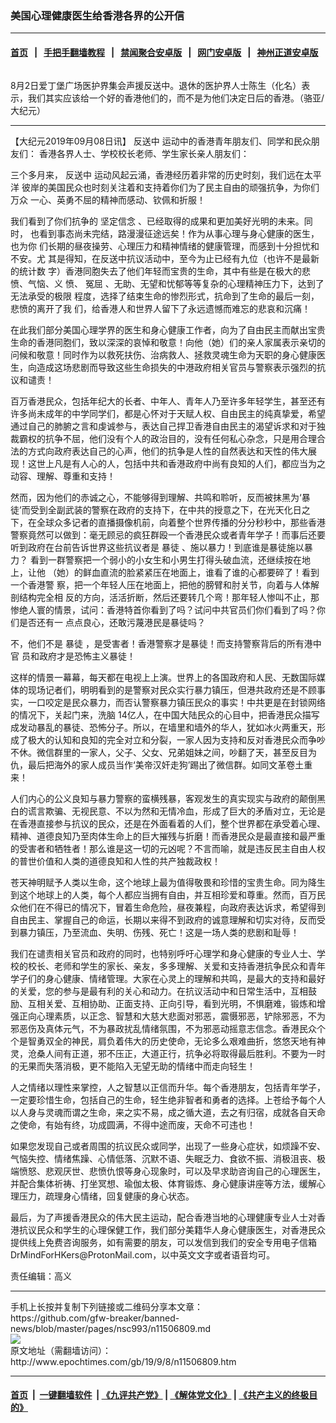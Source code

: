 ### 美国心理健康医生给香港各界的公开信
------------------------

#### [首页](https://github.com/gfw-breaker/banned-news/blob/master/README.md) &nbsp;&nbsp;|&nbsp;&nbsp; [手把手翻墙教程](https://github.com/gfw-breaker/guides/wiki) &nbsp;&nbsp;|&nbsp;&nbsp; [禁闻聚合安卓版](https://github.com/gfw-breaker/bn-android) &nbsp;&nbsp;|&nbsp;&nbsp; [网门安卓版](https://github.com/oGate2/oGate) &nbsp;&nbsp;|&nbsp;&nbsp; [神州正道安卓版](https://github.com/SzzdOgate/update) 



<div><img alt="" class="aligncenter wp-post-image" src="http://i.epochtimes.com/assets/uploads/2019/08/photo_2019-08-03_11-32-17-600x400.jpg"/>
<div class="red16 caption">
 <p>
  8月2日爱丁堡广场医护界集会声援反送中。退休的医护界人士陈生（化名）表示，我们其实应该给一个好的香港他们的，而不是为他们决定日后的香港。（骆亚/ 大纪元）
 </p>
</div>
</div><hr/><div><p>
 【大纪元2019年09月08日讯】
 <ok href="http://www.epochtimes.com/gb/tag/%E5%8F%8D%E9%80%81%E4%B8%AD.html">
  反送中
 </ok>
 运动中的香港青年朋友们、同学和民众朋友们： 香港各界人士、学校校长老师、学生家长亲人朋友们：
</p>
<p>
 三个多月来，
 <ok href="http://www.epochtimes.com/gb/tag/%E5%8F%8D%E9%80%81%E4%B8%AD.html">
  反送中
 </ok>
 运动风起云涌，香港经历着非常的历史时刻，我们远在太平洋 彼岸的美国民众也时刻关注着和支持着你们为了民主自由的顽强抗争，为你们万众 一心、英勇不屈的精神而感动、钦佩和折服！
</p>
<p>
 我们看到了你们抗争的
 <ok href="http://www.epochtimes.com/gb/tag/%E5%9D%9A%E5%AE%9A%E4%BF%A1%E5%BF%B5.html">
  坚定信念
 </ok>
 、已经取得的成果和更加美好光明的未来。同时， 也看到事态尚未完结，路漫漫征途远矣！作为从事心理与身心健康的医生，也为你 们长期的昼夜操劳、心理压力和精神情绪的健康管理，而感到十分担忧和不安。尤 其是得知，在反送中抗议活动中，至今为止已经有九位（也许不是最新的统计数 字）香港同胞失去了他们年轻而宝贵的生命，其中有些是在极大的悲愤、气恼、义 愤、
 <ok href="http://www.epochtimes.com/gb/tag/%E5%86%A4%E5%B1%88.html">
  冤屈
 </ok>
 、无助、无望和忧郁等等复杂的心理精神压力下，达到了无法承受的极限 程度，选择了结束生命的惨烈形式，抗命到了生命的最后一刻，悲愤的离开了我 们，给香港人和世界人留下了永远遗憾而难忘的悲哀和沉痛！
</p>
<p>
 在此我们部分美国心理学界的医生和身心健康工作者，向为了自由民主而献出宝贵 生命的香港同胞们，致以深深的哀悼和敬意！向他（她）们的亲人家属表示亲切的 问候和敬意！同时作为以救死扶伤、治病救人、拯救灵魂生命为天职的身心健康医 生，向造成这场悲剧而导致这些生命损失的中港政府相关官员与警察表示强烈的抗 议和谴责！
</p>
<p>
 百万香港民众，包括年纪大的长者、中年人、青年人乃至许多年轻学生，甚至还有 许多尚未成年的中学同学们，都是心怀对于天赋人权、自由民主的纯真挚爱，希望 通过自己的肺腑之言和虔诚参与，表达自己捍卫香港自由民主的渴望诉求和对于独 裁霸权的抗争不屈，他们没有个人的政治目的，没有任何私心杂念，只是用合理合 法的方式向政府表达自己的心声，他们的抗争是人性的自然表达和天性的伟大展 现！这世上凡是有人心的人，包括中共和香港政府中尚有良知的人们，都应当为之 动容、理解、尊重和支持！
</p>
<p>
 然而，因为他们的赤诚之心，不能够得到理解、共鸣和聆听，反而被抹黑为‘暴 徒’而受到全副武装的警察在政府的支持下，在中共的授意之下，在光天化日之 下，在全球众多记者的直播摄像机前，向着整个世界传播的分分秒秒中，那些香港 警察竟然可以做到：毫无顾忌的疯狂群殴一个香港民众或者青年学子！而事后还要 听到政府在台前告诉世界这些抗议者是
 <ok href="http://www.epochtimes.com/gb/tag/%E6%9A%B4%E5%BE%92.html">
  暴徒
 </ok>
 、施以暴力！到底谁是暴徒施以暴力？ 看到一群警察把一个弱小的小女生和小男生打得头破血流，还继续按在地上，让他 （她）的鲜血直流的脸紧紧压在地面上，谁看了谁的心都要碎了！看到一个香港警 察，把一个年轻人压在地面上，把他的膀臂和肘关节，向着与人体解剖结构完全相 反的方向，活活折断，然后还要转几个弯！那年轻人惨叫不止，那惨绝人寰的情景，试问：香港特首你看到了吗？试问中共官员们你们看到了吗？你们是否还有一 点点良心，还敢污蔑港民是暴徒吗？
</p>
<p>
 不，他们不是
 <ok href="http://www.epochtimes.com/gb/tag/%E6%9A%B4%E5%BE%92.html">
  暴徒
 </ok>
 ，是受害者！香港警察才是暴徒！而支持警察背后的所有港中官 员和政府才是恐怖主义暴徒！
</p>
<p>
 这样的情景一幕幕，每天都在电视上上演。世界上的各国政府和人民、无数国际媒 体的现场记者们，明明看到的是警察对民众实行暴力镇压，但港共政府还是不顾事 实，一口咬定是民众暴力，而否认警察暴力镇压民众的事实！中共更是在封锁网络 的情况下，关起门来，洗脑 14亿人，在中国大陆民众的心目中，把香港民众描写 成发动暴乱的暴徒、恐怖分子。所以，在墙里和墙外的华人，犹如冰火两重天，形 成了极大的认知和良知的完全对立和分裂，一家人因为支持和反对香港民众而争吵 不休。微信群里的一家人，父子、父女、兄弟姐妹之间，吵翻了天，甚至反目为 仇，最后把海外的家人成员当作‘美帝汉奸走狗’踢出了微信群。如同文革卷土重 来！
</p>
<p>
 人们内心的公义良知与暴力警察的蛮横残暴，客观发生的真实现实与政府的颠倒黑 白的谎言欺骗、无视民意、不以为然和无情冷血，形成了巨大的矛盾对立，无论是 在香港直接参与抗议的民众，还是在外面看着的人们，整个世界都在承受着心理、 精神、道德良知乃至肉体生命上的巨大摧残与折磨！而香港民众是最直接和最严重 的受害者和牺牲者！那么谁是这一切的元凶呢？不言而喻，就是违反民主自由人权 的普世价值和人类的道德良知和人性的共产独裁政权！
</p>
<p>
 苍天神明赋予人类以生命，这个地球上最为值得敬畏和珍惜的宝贵生命。同为降生 到这个地球上的人类，每个人都应当拥有自由，并互相珍爱和尊重。然而，百万民 众他们在不得已的情况下，冒着生命危险，昼夜兼程，向政府表达诉求，希望得到 自由民主、掌握自己的命运，长期以来得不到政府的诚意理解和切实对待，反而受 到暴力镇压，乃至流血、失明、伤残、死亡！这是一场人类的悲剧和耻辱！
</p>
<p>
 我们在谴责相关官员和政府的同时，也特别呼吁心理学和身心健康的专业人士、学 校的校长、老师和学生的家长、亲友，多多理解、关爱和支持香港抗争民众和青年 学子们的身心健康、情绪管理。大家在心灵上的理解和共鸣，是最大的支持和最好 的关爱，您的参与是最有利的关心和动力。在抗议活动中和日常生活中，互相鼓 励、互相关爱、互相协助、正面支持、正向引导，看到光明，不惧磨难，锻炼和增 强正向心理素质，以正念、智慧和大慈大悲面对邪恶，震慑邪恶，铲除邪恶，不为 邪恶伤及真体元气，不为暴政扰乱情绪氛围，不为邪恶动摇意志信念。香港民众个 个是智勇双全的神民，肩负着伟大的历史使命，无论多么艰难曲折，悠悠天地有神 灵，沧桑人间有正道，邪不压正，大道正行，抗争必将取得最后胜利。不要为一时 的无果而失落消极，更不能陷入无望无助的情绪中而走向轻生！
</p>
<p>
 人之情绪以理性来掌控，人之智慧以正信而升华。每个香港朋友，包括青年学子， 一定要珍惜生命，包括自己的生命，轻生绝非智者和勇者的选择。上苍给予每个人 以人身与灵魂而谓之生命，来之实不易，成之循大道，去之有归宿，成就各自天命 之使命，有始有终，功成圆满，不得中途而废，天命不可违也！
</p>
<p>
 如果您发现自己或者周围的抗议民众或同学，出现了一些身心症状，如烦躁不安、 气恼失控、情绪焦躁、心情低落、沉默不语、失眠乏力、食欲不振、消极沮丧、极 端愤怒、悲观厌世、悲愤仇恨等身心现象时，可以及早求助咨询自己的心理医生， 并配合集体祈祷、打坐冥想、瑜伽太极、体育锻炼、身心健康讲座等方法，缓解心 理压力，疏理身心情绪，回复健康的身心状态。
</p>
<p>
 最后，为了声援香港民众的伟大民主运动，配合香港当地的心理健康专业人士对香 港抗议民众和学生的心理保健工作，我们部分美籍华人身心健康医生，对香港民众 提供线上免费咨询服务，如有需要的朋友，可以发信到我们的安全专用电子信箱 DrMindForHKers@ProtonMail.com，以中英文文字或者语音均可。
</p>
<p>
 责任编辑：高义
</p>
</div>
<hr/>
手机上长按并复制下列链接或二维码分享本文章：<br/>
https://github.com/gfw-breaker/banned-news/blob/master/pages/nsc993/n11506809.md <br/>
<a href='https://github.com/gfw-breaker/banned-news/blob/master/pages/nsc993/n11506809.md'><img src='https://github.com/gfw-breaker/banned-news/blob/master/pages/nsc993/n11506809.md.png'/></a> <br/>
原文地址（需翻墙访问）：http://www.epochtimes.com/gb/19/9/8/n11506809.htm


------------------------
#### [首页](https://github.com/gfw-breaker/banned-news/blob/master/README.md) &nbsp;|&nbsp; [一键翻墙软件](https://github.com/gfw-breaker/nogfw/blob/master/README.md) &nbsp;| [《九评共产党》](https://github.com/gfw-breaker/9ping.md/blob/master/README.md#九评之一评共产党是什么) | [《解体党文化》](https://github.com/gfw-breaker/jtdwh.md/blob/master/README.md) | [《共产主义的终极目的》](https://github.com/gfw-breaker/gczydzjmd.md/blob/master/README.md)


<img src='http://gfw-breaker.win/banned-news/pages/nsc993/n11506809.md' width='0px' height='0px'/>